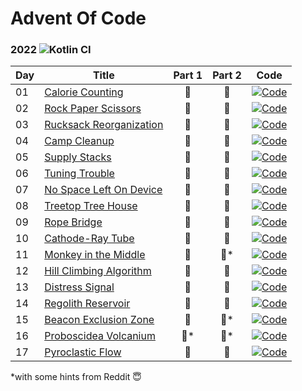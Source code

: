 # Advent Of Code

### 2022 ![Kotlin CI](https://github.com/ZhongXiLu/AdventOfCode/workflows/Kotlin%20CI/badge.svg)

| Day | Title                                                           | Part 1 | Part 2 | Code                                                                                                                                          |
|-----|-----------------------------------------------------------------|:------:|:------:|-----------------------------------------------------------------------------------------------------------------------------------------------|
| 01  | [Calorie Counting](https://adventofcode.com/2022/day/1)         |   🌟   |   🌟   | [![Code](https://img.shields.io/badge/code-%237F52FF.svg?style=for-the-badge&logo=kotlin&logoColor=white)](src/main/kotlin/aoc/days/Day01.kt) |
| 02  | [Rock Paper Scissors](https://adventofcode.com/2022/day/2)      |   🌟   |   🌟   | [![Code](https://img.shields.io/badge/code-%237F52FF.svg?style=for-the-badge&logo=kotlin&logoColor=white)](src/main/kotlin/aoc/days/Day02.kt) |
| 03  | [Rucksack Reorganization](https://adventofcode.com/2022/day/3)  |   🌟   |   🌟   | [![Code](https://img.shields.io/badge/code-%237F52FF.svg?style=for-the-badge&logo=kotlin&logoColor=white)](src/main/kotlin/aoc/days/Day03.kt) |
| 04  | [Camp Cleanup](https://adventofcode.com/2022/day/4)             |   🌟   |   🌟   | [![Code](https://img.shields.io/badge/code-%237F52FF.svg?style=for-the-badge&logo=kotlin&logoColor=white)](src/main/kotlin/aoc/days/Day04.kt) |
| 05  | [Supply Stacks](https://adventofcode.com/2022/day/5)            |   🌟   |   🌟   | [![Code](https://img.shields.io/badge/code-%237F52FF.svg?style=for-the-badge&logo=kotlin&logoColor=white)](src/main/kotlin/aoc/days/Day05.kt) |
| 06  | [Tuning Trouble](https://adventofcode.com/2022/day/6)           |   🌟   |   🌟   | [![Code](https://img.shields.io/badge/code-%237F52FF.svg?style=for-the-badge&logo=kotlin&logoColor=white)](src/main/kotlin/aoc/days/Day06.kt) |
| 07  | [No Space Left On Device](https://adventofcode.com/2022/day/7)  |   🌟   |   🌟   | [![Code](https://img.shields.io/badge/code-%237F52FF.svg?style=for-the-badge&logo=kotlin&logoColor=white)](src/main/kotlin/aoc/days/Day07.kt) |
| 08  | [Treetop Tree House](https://adventofcode.com/2022/day/8)       |   🌟   |   🌟   | [![Code](https://img.shields.io/badge/code-%237F52FF.svg?style=for-the-badge&logo=kotlin&logoColor=white)](src/main/kotlin/aoc/days/Day08.kt) |
| 09  | [Rope Bridge](https://adventofcode.com/2022/day/9)              |   🌟   |   🌟   | [![Code](https://img.shields.io/badge/code-%237F52FF.svg?style=for-the-badge&logo=kotlin&logoColor=white)](src/main/kotlin/aoc/days/Day09.kt) |
| 10  | [Cathode-Ray Tube](https://adventofcode.com/2022/day/10)        |   🌟   |   🌟   | [![Code](https://img.shields.io/badge/code-%237F52FF.svg?style=for-the-badge&logo=kotlin&logoColor=white)](src/main/kotlin/aoc/days/Day10.kt) |
| 11  | [Monkey in the Middle](https://adventofcode.com/2022/day/11)    |   🌟   |  🌟*   | [![Code](https://img.shields.io/badge/code-%237F52FF.svg?style=for-the-badge&logo=kotlin&logoColor=white)](src/main/kotlin/aoc/days/Day11.kt) |
| 12  | [Hill Climbing Algorithm](https://adventofcode.com/2022/day/12) |   🌟   |   🌟   | [![Code](https://img.shields.io/badge/code-%237F52FF.svg?style=for-the-badge&logo=kotlin&logoColor=white)](src/main/kotlin/aoc/days/Day12.kt) |
| 13  | [Distress Signal](https://adventofcode.com/2022/day/13)         |   🌟   |   🌟   | [![Code](https://img.shields.io/badge/code-%237F52FF.svg?style=for-the-badge&logo=kotlin&logoColor=white)](src/main/kotlin/aoc/days/Day13.kt) |
| 14  | [Regolith Reservoir](https://adventofcode.com/2022/day/14)      |   🌟   |   🌟   | [![Code](https://img.shields.io/badge/code-%237F52FF.svg?style=for-the-badge&logo=kotlin&logoColor=white)](src/main/kotlin/aoc/days/Day14.kt) |
| 15  | [Beacon Exclusion Zone](https://adventofcode.com/2022/day/15)   |   🌟   |  🌟*   | [![Code](https://img.shields.io/badge/code-%237F52FF.svg?style=for-the-badge&logo=kotlin&logoColor=white)](src/main/kotlin/aoc/days/Day15.kt) |
| 16  | [Proboscidea Volcanium](https://adventofcode.com/2022/day/16)   |  🌟*   |  🌟*   | [![Code](https://img.shields.io/badge/code-%237F52FF.svg?style=for-the-badge&logo=kotlin&logoColor=white)](src/main/kotlin/aoc/days/Day16.kt) |
| 17  | [Pyroclastic Flow](https://adventofcode.com/2022/day/17)        |   🌟   |   🌟   | [![Code](https://img.shields.io/badge/code-%237F52FF.svg?style=for-the-badge&logo=kotlin&logoColor=white)](src/main/kotlin/aoc/days/Day17.kt) |

*with some hints from Reddit 😇
